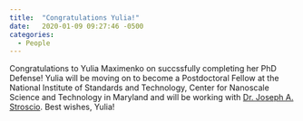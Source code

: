 ```yaml
---
title:  "Congratulations Yulia!"
date:   2020-01-09 09:27:46 -0500
categories:
  - People
---
```


Congratulations to Yulia Maximenko on succssfully completing her PhD Defense! Yulia will be moving on to become a Postdoctoral Fellow at the National Institute of Standards and Technology, Center for Nanoscale Science and Technology in Maryland and will be working with [Dr. Joseph A. Stroscio](https://www.nist.gov/people/joseph-stroscio). Best wishes, Yulia!
